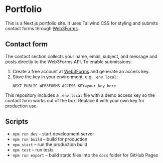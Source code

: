 # Portfolio

This is a Next.js portfolio site. It uses Tailwind CSS for styling and submits contact forms through [Web3Forms](https://web3forms.com).

## Contact form
The contact section collects your name, email, subject, and message and posts directly to the Web3Forms API. To enable submissions:

1. Create a free account at [Web3Forms](https://web3forms.com) and generate an access key.
2. Store the key in your environment, e.g. `.env.local`:
   ```
   NEXT_PUBLIC_WEB3FORMS_ACCESS_KEY=your_key_here
   ```

This repository includes a `.env.local` file with a demo access key so the
contact form works out of the box. Replace it with your own key for production
use.

## Scripts
- `npm run dev` – start development server
- `npm run build` – build for production
- `npm start` – run the production build
- `npm test` – run tests
- `npm run export` – build static files into the `docs` folder for GitHub Pages
